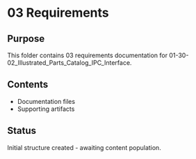 # 03 Requirements

## Purpose
This folder contains 03 requirements documentation for 01-30-02_Illustrated_Parts_Catalog_IPC_Interface.

## Contents
- Documentation files
- Supporting artifacts

## Status
Initial structure created - awaiting content population.
